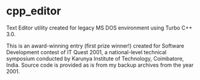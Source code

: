 # cpp_editor

Text Editor utility created for legacy MS DOS environment using Turbo C++ 3.0.

This is an award-winning entry (first prize winner!) created for Software Development contest of IT Quest 2001, a national-level technical symposium conducted by Karunya Institute of Technology, Coimbatore, India. Source code is provided as is from my backup archives from the year 2001.
